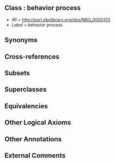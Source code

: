 
## Class : behavior process

 * *IRI* = http://purl.obolibrary.org/obo/NBO_0000313
 * *Label* = behavior process

## Synonyms


## Cross-references


## Subsets


## Superclasses


## Equivalencies


## Other Logical Axioms


## Other Annotations


## External Comments


